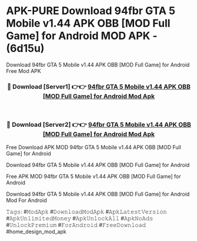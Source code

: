 # APK-PURE Download 94fbr GTA 5 Mobile v1.44 APK   OBB [MOD Full Game] for Android MOD APK - (6d15u)
Download 94fbr GTA 5 Mobile v1.44 APK   OBB [MOD Full Game] for Android Free Mod APK

<div align="center">
<h3>🔴 Download [Server1] 👉👉 <a href="https://apk-comot.site?title=94fbr_GTA_5_Mobile_v1.44_APK___OBB_[MOD_Full_Game]_for_Android">94fbr GTA 5 Mobile v1.44 APK   OBB [MOD Full Game] for Android Mod Apk</a></h3><br>

<h3>🔴 Download [Server2] 👉👉 <a href="https://apk-comot.site?title=94fbr_GTA_5_Mobile_v1.44_APK___OBB_[MOD_Full_Game]_for_Android">94fbr GTA 5 Mobile v1.44 APK   OBB [MOD Full Game] for Android Mod Apk</a></h3>
</div>


Free Download APK MOD 94fbr GTA 5 Mobile v1.44 APK   OBB [MOD Full Game] for Android

Download 94fbr GTA 5 Mobile v1.44 APK   OBB [MOD Full Game] for Android 

Free APK MOD 94fbr GTA 5 Mobile v1.44 APK   OBB [MOD Full Game] for Android 

Download 94fbr GTA 5 Mobile v1.44 APK   OBB [MOD Full Game] for Android Mod For Android

𝚃𝚊𝚐𝚜: #𝙼𝚘𝚍𝙰𝚙𝚔 #𝙳𝚘𝚠𝚗𝚕𝚘𝚊𝚍𝙼𝚘𝚍𝙰𝚙𝚔 #𝙰𝚙𝚔𝙻𝚊𝚝𝚎𝚜𝚝𝚅𝚎𝚛𝚜𝚒𝚘𝚗 #𝙰𝚙𝚔𝚄𝚗𝚕𝚒𝚖𝚒𝚝𝚎𝚍𝙼𝚘𝚗𝚎𝚢 #𝙰𝚙𝚔𝚄𝚗𝚕𝚘𝚌𝚔𝙰𝚕𝚕 #𝙰𝚙𝚔𝙽𝚘𝙰𝚍𝚜 #𝚄𝚗𝚕𝚘𝚌𝚔𝙿𝚛𝚎𝚖𝚒𝚞𝚖 #𝙵𝚘𝚛𝙰𝚗𝚍𝚛𝚘𝚒𝚍 #𝙵𝚛𝚎𝚎𝙳𝚘𝚠𝚗𝚕𝚘𝚊𝚍 #home_design_mod_apk